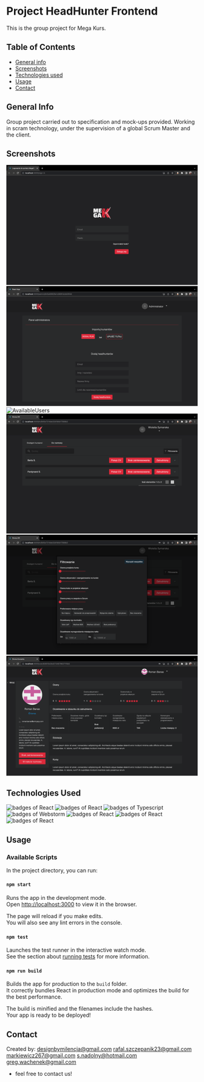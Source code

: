 # Project HeadHunter Frontend
This is the group project for Mega Kurs. 
## Table of Contents
* [General info](#general-info)
* [Screenshots](#screenshots)
* [Technologies used](#technologies-used)
* [Usage](#usage)
* [Contact](#contact)

## General Info
Group project carried out to specification and mock-ups provided. Working in scram technology, under the supervision of a global Scrum Master and the client.

## Screenshots
![LoginView](./imagesReadme/Widok%20logowania.png)
![AdminView](./imagesReadme/Panel%20administatora.png)
![AvailableUsers](./imagesReadme/Dostępni%20kursanci.png)
![ReservedUsers](./imagesReadme/Zarezerwowani%20Kursanci.png)
![FilterView](./imagesReadme/Filtrowanie.png)
![UserPage](./imagesReadme/Strona%20kursanta.png)


## Technologies Used
<img alt="badges of React" src="https://img.shields.io/badge/React-20232A?style=for-the-badge&logo=react&logoColor=61DAFB" /> <img alt="badges of React" src="https://img.shields.io/badge/React_Router-CA4245?style=for-the-badge&logo=react-router&logoColor=white" /> <img alt="badges of Typescript" src="https://img.shields.io/badge/TypeScript-007ACC?style=for-the-badge&logo=typescript&logoColor=white" /> <img alt="badges of Webstorm" src="https://img.shields.io/badge/WebStorm-000000?style=for-the-badge&logo=WebStorm&logoColor=white" /> 
<img alt="badges of React" src="https://img.shields.io/badge/GitHub-100000?style=for-the-badge&logo=github&logoColor=white" /> <img alt="badges of React" src="https://img.shields.io/badge/Material--UI-0081CB?style=for-the-badge&logo=material-ui&logoColor=white" /> <img alt="badges of React" src="https://img.shields.io/badge/Discord-7289DA?style=for-the-badge&logo=discord&logoColor=white" />

## Usage
### Available Scripts

In the project directory, you can run:

#### `npm start`

Runs the app in the development mode.\
Open [http://localhost:3000](http://localhost:3000) to view it in the browser.

The page will reload if you make edits.\
You will also see any lint errors in the console.

#### `npm test`

Launches the test runner in the interactive watch mode.\
See the section about [running tests](https://facebook.github.io/create-react-app/docs/running-tests) for more information.

#### `npm run build`

Builds the app for production to the `build` folder.\
It correctly bundles React in production mode and optimizes the build for the best performance.

The build is minified and the filenames include the hashes.\
Your app is ready to be deployed!

## Contact
Created by:
designbymilencja@gmail.com
rafal.szczepanik23@gmail.com
markiewicz267@gmail.com 
s.nadolny@hotmail.com
greg.wachenek@gmail.com
- feel free to contact us!
